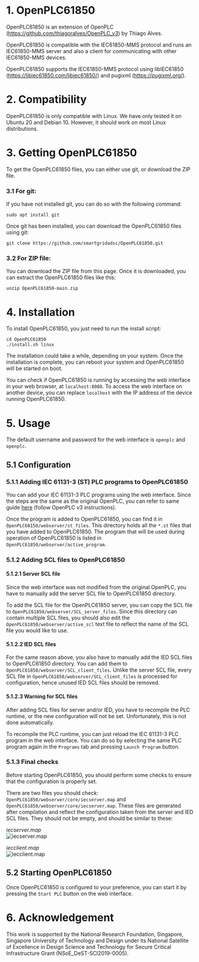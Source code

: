 
# 1. OpenPLC61850

OpenPLC61850 is an extension of OpenPLC (https://github.com/thiagoralves/OpenPLC_v3) by Thiago Alves. 

OpenPLC61850 is compatible with the IEC61850-MMS protocol and runs an IEC61850-MMS server and also a client for communicating with other IEC61850-MMS devices.

OpenPLC61850 supports the IEC61850-MMS protocol using libIEC61850 (https://libiec61850.com/libiec61850/) and pugixml (https://pugixml.org/).

# 2. Compatibility

OpenPLC61850 is only compatible with Linux. We have only tested it on Ubuntu 20 and Debian 10. However, it should work on most Linux distributions.

# 3. Getting OpenPLC61850

To get the OpenPLC61850 files, you can either use git, or download the ZIP file.

### 3.1 For git:
If you have not installed git, you can do so with the following command:
```
sudo apt install git
```
Once git has been installed, you can download the OpenPLC61850 files using git:
```
git clone https://github.com/smartgridadsc/OpenPLC61850.git
```

### 3.2 For ZIP file:
You can download the ZIP file from this page. Once it is downloaded, you can extract the OpenPLC61850 files like this:
```
unzip OpenPLC61850-main.zip
```

# 4. Installation

To install OpenPLC61850, you just need to run the install script:
```
cd OpenPLC61850
./install.sh linux
```
The installation could take a while, depending on your system. Once the installation is complete, you can reboot your system and OpenPLC61850 will be started on boot. 

You can check if OpenPLC61850 is running by accessing the web interface in your web browser, at `localhost:8080`. To access the web interface on another device, you can replace `localhost` with the IP address of the device running OpenPLC61850.

# 5. Usage

The default username and password for the web interface is `openplc` and `openplc`.

## 5.1 Configuration

### 5.1.1 Adding IEC 61131-3 (ST) PLC programs to OpenPLC61850
You can add your IEC 61131-3 PLC programs using the web interface. Since the steps are the same as the original OpenPLC, you can refer to same guide [here](https://www.openplcproject.com/reference/basics/upload) (follow OpenPLC v3 instructions).

Once the program is added to OpenPLC61850, you can find it in `OpenPLC68150/webserver/st_files`. This directory holds all the `*.st` files that you have added to OpenPLC61850. The program that will be used during operation of OpenPLC61850 is listed in `OpenPLC61850/webserver/active_program`.

### 5.1.2 Adding SCL files to OpenPLC61850

#### 5.1.2.1 Server SCL file
Since the web interface was not modified from the original OpenPLC, you have to manually add the server SCL file to OpenPLC61850 directory.

To add the SCL file for the OpenPLC61850 server, you can copy the SCL file to `OpenPLC61850/webserver/SCL_server_files`. Since this directory can contain multiple SCL files, you should also edit the `OpenPLC61850/webserver/active_scl` text file to reflect the name of the SCL file you would like to use.

#### 5.1.2.2 IED SCL files
For the same reason above, you also have to manually add the IED SCL files to OpenPLC61850 directory. You can add them to `OpenPLC61850/webserver/SCL_client_files`. Unlike the server SCL file, every SCL file in `OpenPLC61850/webserver/SCL_client_files` is processed for configuration, hence unused IED SCL files should be removed.

#### 5.1.2.3 Warning for SCL files
After adding SCL files for server and/or IED, you have to recompile the PLC runtime, or the new configuration will not be set. Unfortunately, this is not done automatically. 

To recompile the PLC runtime, you can just reload the IEC 61131-3 PLC program in the web interface. You can do so by selecting the same PLC program again in the `Programs` tab and pressing `Launch Program` button.

### 5.1.3 Final checks
Before starting OpenPLC61850, you should perform some checks to ensure that the configuration is properly set. 

There are two files you should check: `OpenPLC61850/webserver/core/iecserver.map` and `OpenPLC61850/webserver/core/iecserver.map`. These files are generated after compilation and reflect the configuration taken from the server and IED SCL files. They should not be empty, and should be similar to these:

*iecserver.map* <br/>
![iecserver.map](https://raw.githubusercontent.com/smartgridadsc/OpenPLC61850/main/documentation/images/iecserver_map.png)

*iecclient.map* <br/>
![iecclient.map](https://raw.githubusercontent.com/smartgridadsc/OpenPLC61850/main/documentation/images/iecclient_map.png)

## 5.2 Starting OpenPLC61850

Once OpenPLC61850 is configured to your preference, you can start it by pressing the `Start PLC` button on the web interface.

# 6. Acknowledgement

This work is supported by the National Research Foundation, Singapore, Singapore University of Technology and Design under its National Satellite of Excellence in Design Science and Technology for Secure Critical Infrastructure Grant (NSoE_DeST-SCI2019-0005).
